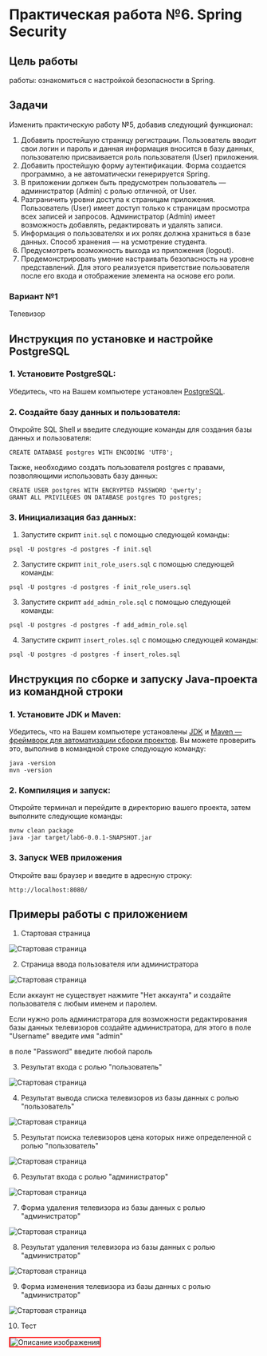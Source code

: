 # Практическая работа №6. Spring Security

## Цель работы

работы: ознакомиться с настройкой безопасности в Spring.

## Задачи

Изменить практическую работу №5, добавив следующий функционал:

1. Добавить простейшую страницу регистрации. Пользователь вводит свои логин и пароль и данная информация вносится в базу данных, пользователю присваивается роль пользователя (User) приложения.
2. Добавить простейшую форму аутентификации. Форма создается программно, а не автоматически генерируется Spring.
3. В приложении должен быть предусмотрен пользователь — администратор (Admin) с ролью отличной, от User.
4. Разграничить уровни доступа к страницам приложения. Пользователь (User) имеет доступ только к страницам просмотра всех записей и запросов. Администратор (Admin) имеет возможность добавлять, редактировать и удалять записи.
5. Информация о пользователях и их ролях должна храниться в базе данных. Способ хранения — на усмотрение студента.
6. Предусмотреть возможность выхода из приложения (logout).
7. Продемонстрировать умение настраивать безопасность на уровне представлений. Для этого реализуется приветствие пользователя после его входа и отображение элемента на основе его роли.

### Вариант №1

Телевизор

## Инструкция по установке и настройке PostgreSQL

### 1. Установите PostgreSQL:

Убедитесь, что на Вашем компьютере установлен [PostgreSQL](https://www.postgresql.org/download/).

### 2. Создайте базу данных и пользователя:

Откройте SQL Shell и введите следующие команды для создания базы данных и пользователя:

```
CREATE DATABASE postgres WITH ENCODING 'UTF8';
```

Также, необходимо создать пользователя postgres с правами, позволяющими использовать базу данных:

```
CREATE USER postgres WITH ENCRYPTED PASSWORD 'qwerty';
GRANT ALL PRIVILEGES ON DATABASE postgres TO postgres; 
```

### 3. Инициализация баз данных:

1. Запустите скрипт ```init.sql``` с помощью следующей команды:

```
psql -U postgres -d postgres -f init.sql
```

2.  Запустите скрипт ```init_role_users.sql``` с помощью следующей команды:
  
```
psql -U postgres -d postgres -f init_role_users.sql
```

3. Запустите скрипт ```add_admin_role.sql``` с помощью следующей команды:
  
```
psql -U postgres -d postgres -f add_admin_role.sql
```
4. Запустите скрипт ```insert_roles.sql``` с помощью следующей команды:
  
```
psql -U postgres -d postgres -f insert_roles.sql
```

## Инструкция по сборке и запуску Java-проекта из командной строки

### 1. Установите JDK и Maven:

Убедитесь, что на Вашем компьютере
установлены [JDK](https://www.oracle.com/java/technologies/downloads/)
и [Maven — фреймворк для автоматизации сборки проектов](https://maven.apache.org/). Вы можете проверить это,
выполнив в командной строке следующую команду:

```
java -version
mvn -version
```

### 2. Компиляция и запуск:

Откройте терминал и перейдите в директорию вашего проекта, затем выполните следующие команды:

```
mvnw clean package
java -jar target/lab6-0.0.1-SNAPSHOT.jar
```

### 3. Запуск WEB приложения

Откройте ваш браузер и введите в адресную строку:

```
http://localhost:8080/
```

## Примеры работы с приложением

1. Стартовая страница
 
![Стартовая страница](Home.jpg)

2. Страница ввода пользователя или администратора

![Стартовая страница](login.jpg)

Если аккаунт не существует нажмите "Нет аккаунта" и создайте пользователя с любым именем и паролем. 

Если нужно роль администратора для возможности редактирования базы данных телевизоров создайте администратора, для этого в поле "Username" введите имя "admin"

в поле "Password" введите любой пароль

3. Результат входа с ролью "пользователь"

![Стартовая страница](user2.jpg)

4. Результат вывода списка телевизоров из базы данных с ролью "пользователь"

![Стартовая страница](TVuser2.jpg)

5. Результат поиска телевизоров цена которых ниже определенной с ролью "пользователь"

![Стартовая страница](Searchresultuser2.jpg)

6. Результат входа с ролью "администратор"

![Стартовая страница](admin.jpg)  

7. Форма удаления телевизора из базы данных с ролью "администратор"

![Стартовая страница](adminDeleteTV.jpg)  

8. Результат удаления телевизора из базы данных с ролью "администратор"

![Стартовая страница](adminDeleteTVResult.jpg)  

9. Форма изменения телевизора из базы данных с ролью "администратор"

![Стартовая страница](adminreductResult.jpg)  

10. Тест

<img src="Home.jpg" alt="Описание изображения" style="border: 2px solid red;">




    



   

   
